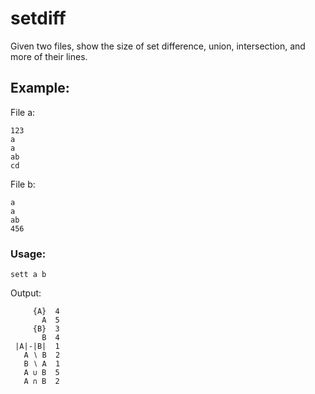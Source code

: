 # setdiff
Given two files, show the size of set difference, union, intersection, and more of their lines.

## Example:

File a:
```
123
a
a
ab
cd
```

File b:
```
a
a
ab
456
```
### Usage:

`sett a b`

Output:
```
     {A}  4
       A  5
     {B}  3
       B  4
 |A|-|B|  1
   A ∖ B  2
   B ∖ A  1
   A ∪ B  5
   A ∩ B  2
```



